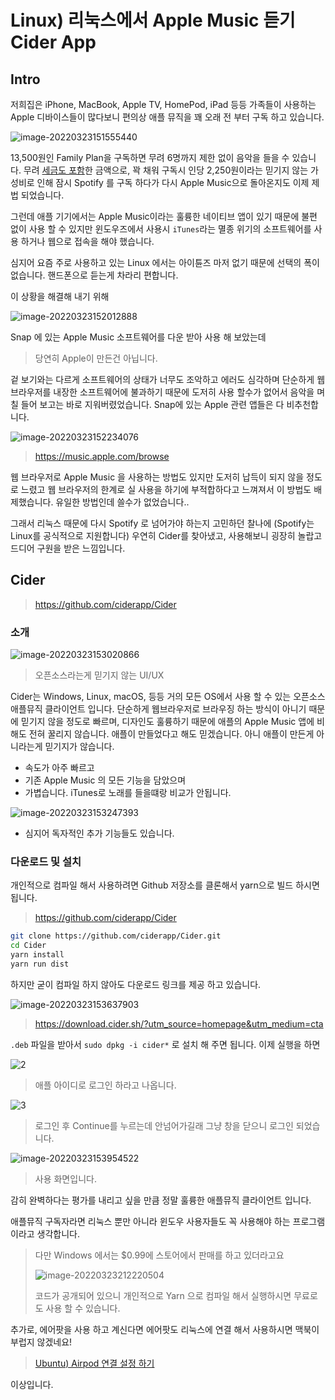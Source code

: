 # Linux) 리눅스에서 Apple Music 듣기 Cider App

## Intro

저희집은 iPhone, MacBook, Apple TV, HomePod, iPad 등등 가족들이 사용하는 Apple 디바이스들이 많다보니 편의상 애플 뮤직을  꽤 오래 전 부터 구독 하고 있습니다.

![image-20220323151555440](https://raw.githubusercontent.com/Shane-Park/mdblog/main/OS/linux/cider.assets/image-20220323151555440.png) 

13,500원인 Family Plan을 구독하면 무려 6명까지 제한 없이 음악을 들을 수 있습니다. 무려 <u>세금도 포함</u>한 금액으로, 꽉 채워 구독시 인당 2,250원이라는 믿기지 않는 가성비로 인해 잠시 Spotify 를 구독 하다가 다시 Apple Music으로 돌아온지도 이제 제법 되었습니다.

그런데 애플 기기에서는 Apple Music이라는 훌륭한 네이티브 앱이 있기 때문에 불편 없이 사용 할 수 있지만 윈도우즈에서 사용시 `iTunes`라는 멸종 위기의 소프트웨어를 사용 하거나 웹으로 접속을 해야 했습니다.

심지어 요즘 주로 사용하고 있는 Linux 에서는 아이튠즈 마저 없기 때문에 선택의 폭이 없습니다. 핸드폰으로 듣는게 차라리 편합니다.

이 상황을 해결해 내기 위해

![image-20220323152012888](https://raw.githubusercontent.com/Shane-Park/mdblog/main/OS/linux/cider.assets/image-20220323152012888.png)

Snap 에 있는 Apple Music 소프트웨어를 다운 받아 사용 해 보았는데

> 당연히 Apple이 만든건 아닙니다.

겉 보기와는 다르게 소프트웨어의 상태가 너무도 조악하고 에러도 심각하며 단순하게 웹 브라우저를 내장한 소프트웨어에 불과하기 때문에 도저히 사용 할수가 없어서 음악을 며칠 들어 보고는 바로 지워버렸었습니다. Snap에 있는 Apple 관련 앱들은 다 비추천합니다.

![image-20220323152234076](https://raw.githubusercontent.com/Shane-Park/mdblog/main/OS/linux/cider.assets/image-20220323152234076.png)

> https://music.apple.com/browse

웹 브라우저로 Apple Music 을 사용하는 방법도 있지만 도저히 납득이 되지 않을 정도로 느렸고 웹 브라우저의 한계로 실 사용을 하기에 부적합하다고 느껴져서 이 방법도 배제했습니다. 유일한 방법인데 쓸수가 없었습니다..

그래서 리눅스 때문에 다시 Spotify 로 넘어가야 하는지 고민하던 찰나에 (Spotify는 Linux를 공식적으로 지원합니다) 우연히 Cider를 찾아냈고, 사용해보니 굉장히 놀랍고 드디어 구원을 받은 느낌입니다. 

## Cider

> https://github.com/ciderapp/Cider

### 소개

![image-20220323153020866](https://raw.githubusercontent.com/Shane-Park/mdblog/main/OS/linux/cider.assets/image-20220323153020866.png)

> 오픈소스라는게 믿기지 않는 UI/UX

Cider는 Windows, Linux, macOS, 등등 거의 모든 OS에서 사용 할 수 있는 오픈소스 애플뮤직 클라이언트 입니다. 단순하게 웹브라우저로 브라우징 하는 방식이 아니기 때문에 믿기지 않을 정도로 빠르며, 디자인도 훌륭하기 때문에 애플의 Apple Music 앱에 비해도 전혀 꿀리지 않습니다. 애플이 만들었다고 해도 믿겠습니다. 아니 애플이 만든게 아니라는게 믿기지가 않습니다.

- 속도가 아주 빠르고
- 기존 Apple Music 의 모든 기능을 담았으며
- 가볍습니다. iTunes로 노래를 들을떄랑 비교가 안됩니다.

![image-20220323153247393](https://raw.githubusercontent.com/Shane-Park/mdblog/main/OS/linux/cider.assets/image-20220323153247393.png)

- 심지어 독자적인 추가 기능들도 있습니다.

### 다운로드 및 설치

개인적으로 컴파일 해서 사용하려면 Github 저장소를 클론해서 yarn으로 빌드 하시면 됩니다.

> https://github.com/ciderapp/Cider

```bash
git clone https://github.com/ciderapp/Cider.git
cd Cider
yarn install
yarn run dist
```

하지만 굳이 컴파일 하지 않아도 다운로드 링크를 제공 하고 있습니다.

![image-20220323153637903](https://raw.githubusercontent.com/Shane-Park/mdblog/main/OS/linux/cider.assets/image-20220323153637903.png)

> https://download.cider.sh/?utm_source=homepage&utm_medium=cta

`.deb` 파일을 받아서 `sudo dpkg -i cider*` 로 설치 해 주면 됩니다. 이제 실행을 하면

![2](https://raw.githubusercontent.com/Shane-Park/mdblog/main/OS/linux/cider.assets/2.png)

> 애플 아이디로 로그인 하라고 나옵니다.

![3](https://raw.githubusercontent.com/Shane-Park/mdblog/main/OS/linux/cider.assets/3.png)

> 로그인 후 Continue를 누르는데 안넘어가길래 그냥 창을 닫으니 로그인 되었습니다.

![image-20220323153954522](https://raw.githubusercontent.com/Shane-Park/mdblog/main/OS/linux/cider.assets/image-20220323153954522.png)

>  사용 화면입니다.

감히 완벽하다는 평가를 내리고 싶을 만큼 정말 훌륭한 애플뮤직 클라이언트 입니다.

애플뮤직 구독자라면 리눅스 뿐만 아니라 윈도우 사용자들도 꼭 사용해야 하는 프로그램이라고 생각합니다.

> 다만 Windows 에서는 $0.99에 스토어에서 판매를 하고 있더라고요
>
> ![image-20220323212220504](https://raw.githubusercontent.com/Shane-Park/mdblog/main/OS/linux/cider.assets/image-20220323212220504.png)
>
> 코드가 공개되어 있으니 개인적으로 Yarn 으로 컴파일 해서 실행하시면 무료로도 사용 할 수 있습니다.

추가로, 에어팟을 사용 하고 계신다면 에어팟도 리눅스에 연결 해서 사용하시면 맥북이 부럽지 않겠네요!

> [Ubuntu) Airpod 연결 설정 하기](https://shanepark.tistory.com/346)

이상입니다.